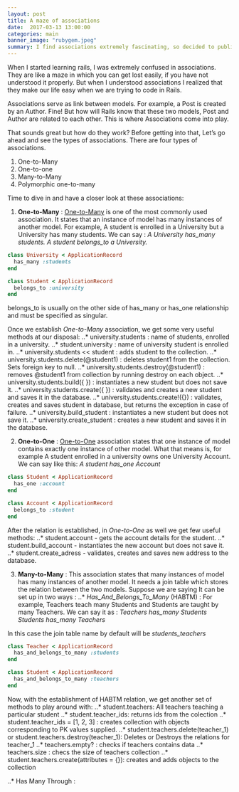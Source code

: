 ```yaml
---
layout: post
title: A maze of associations
date:  2017-03-13 13:00:00
categories: main
banner_image: "rubygem.jpeg"
summary: I find associations extremely fascinating, so decided to publish a post regarding Rails Associations. This post talks about the connection created by associations between two models, how they can be used, what methods user gets at his or her disposal, etc.
---
```


When I started learning rails, I was extremely confused in associations. They are like a maze in which you can get lost easily,
if you have not understood it properly. But when I understood associations I realized that they make our life easy when we are
trying to code in Rails.

Associations serve as link between models. For example, a Post is created by an Author. Fine! But how will Rails know that these
two models, Post and Author are related to each other. This is where Associations come into play.

That sounds great but how do they work? Before getting into that, Let’s go ahead and see the types of associations.
There are four types of associations.
1. One-to-Many
2. One-to-one
3. Many-to-Many
4. Polymorphic one-to-many

Time to dive in and have a closer look at these associations:

1. **One-to-Many** : [One-to-Many](http://guides.rubyonrails.org/association_basics.html#the-has-many-association) is one of
  the most commonly used association. It states that an instance of model has many instances of another model.
  For example, A student is enrolled in a University but a University has many students. We can say :
  _A University has_many students._
  _A student belongs_to a University._

  ```ruby
  class University < ApplicationRecord
    has_many :students
  end

  class Student < ApplicationRecord
    belongs_to :university
  end
  ```
  belongs_to is usually on the other side of has_many or has_one relationship and must be specified as singular.

  Once we establish _One-to-Many_ association, we get some very useful methods at our disposal:
  ..* university.students : name of students, enrolled in a university.
  ..* student.university : name of university student is enrolled in.
  ..* university.students << student : adds student to the collection.
  ..* university.students.delete(@student1) : deletes student1 from the collection. Sets foreign key to null.
  ..* university.students.destroy(@student1) : removes @student1 from collection by running destroy on each object.
  ..* university.students.build({ }) : instantiates a new student but does not save it.
  ..* university.students.create({ }) : validates and creates a new student and saves it in the database.
  ..* university.students.create!({}) : validates, creates and saves student in database, but returns the exception in case of failure.
  ..* university.build_student : instantiates a new student but does not save it.
  ..* university.create_student : creates a new student and saves it in the database.


2. **One-to-One** : [One-to-One](http://guides.rubyonrails.org/association_basics.html#the-has-one-association)
  association states that one instance of model contains exactly one instance of other model.
 What that means is, for example A student enrolled in a university owns one University Account. We can say like this:
 _A student has_one Account_

 ```ruby
 class Student < ApplicationRecord
   has_one :account
 end

 class Account < ApplicationRecord
   belongs_to :student
 end
 ```
 After the relation is established, in _One-to-One_ as well we get few useful methods:
 ..* student.account - gets the account details for the student.
 ..* student.build_account - instantiates the new account but does not save it.
 ..* student.create_adress - validates, creates and saves new address to the database.

3. **Many-to-Many** : This association states that many instances of model has many instances of another model. It needs
a join table which stores the relation between the two models. Suppose we are saying
It can be set up in two ways :
..* _Has_And_Belongs_To_Many_ (HABTM) :
For example, Teachers teach many Students and Students are taught by many Teachers.
We can say it as :
  _Teachers has_many Students_
  _Students has_many Teachers_

In this case the join table name by default will be _students_teachers_

 ```ruby
 class Teacher < ApplicationRecord
   has_and_belongs_to_many :students
 end

 class Student < ApplicationRecord
   has_and_belongs_to_many :teachers
 end
 ```
 Now, with the establishment of HABTM relation, we get another set of methods to play around with:
 ..* student.teachers: All teachers teaching a particular student
 ..* student.teacher_ids: returns ids from the colection
 ..* student.teacher_ids = [1, 2, 3] : creates collection with objects corresponding to PK values supplied.
 ..* student.teachers.delete(teacher_1) or student.teachers.destroy(teacher_1): Deletes or Destroys the relations for teacher_1
 ..* teachers.empty? : checks if teachers contains data
 ..* teachers.size : checs the size of teachers collection
 ..* student.teachers.create(attributes = {}): creates and adds objects to the collection


..* Has Many Through : 
